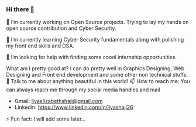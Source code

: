 ### Hi there 👋


 🔭 I’m currently working on Open Source projects. Trying to lay my hands on open source contribution and Cyber Security.

 🌱 I’m currently learning Cyber Security fundamentals along with polishing my front end skills and DSA.

 🤔 I’m looking for help with finding some coool internship opportunities.

  What am I pretty good at?
  I can do pretty well in Graphics Designing, Web Designing and Front end development and some other non technical stuffs.
  💬 Talk to me about anything beautiful in this world!
  📫 How to reach me: 
  You can always reach me through my social media handles and mail
- Gmail: liyaelizabethshaji@gmail.com
- Linkedin: https://www.linkedin.com/in/liyashaji26


 ⚡ Fun fact: I will add some later...


